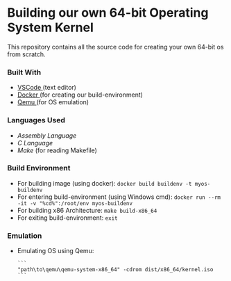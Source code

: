 
# Building our own 64-bit Operating System Kernel

This repository contains all the source code for creating your own 64-bit os from scratch.

### Built With

* <a href="https://code.visualstudio.com/">VSCode </a> (text editor)
* <a href="https://www.docker.com/">Docker </a> (for creating our build-environment)
* <a href="https://www.qemu.org/">Qemu </a> (for OS emulation)

### Languages Used

* *Assembly Language*
* *C Language*
* *Make* (for reading Makefile)

### Build Environment

* For building image (using docker):
      ```
      docker build buildenv -t myos-buildenv
      ```
* For entering build-environment (using Windows cmd):
      ```
      docker run --rm -it -v "%cd%":/root/env myos-buildenv
      ```
* For building x86 Architecture:
      ```
      make build-x86_64
      ```
* For exiting build-environment:
      ```
      exit
      ```

### Emulation

* Emulating OS using Qemu:

      ```
      "path\to\qemu\qemu-system-x86_64" -cdrom dist/x86_64/kernel.iso
      ```
